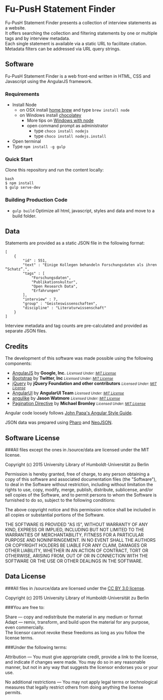 # Fu-PusH Statement Finder

Fu-PusH Statement Finder presents a collection of interview statements as a website.	
It offers searching the collection and filtering statements by one or multiple tags and by interview metadata.	
Each single statement is available via a static URL to facilitate citation.	
Metadata filters can be addressed via URL query strings.

## Software

Fu-PusH Statement Finder is a web front-end written in HTML, CSS and Javascript using the AngularJS framework.

### Requirements

- Install Node
	- on OSX install [home brew](http://brew.sh/) and type `brew install node`
	- on Windows install [chocolatey](https://chocolatey.org/)
		- More tips on [Windows with node](http://jpapa.me/winnode)
		- open command prompt as administrator
			- type `choco install nodejs`
			- type `choco install nodejs.install`
- Open terminal
- Type `npm install -g gulp`

### Quick Start

Clone this repository and run the content locally:

	bash
	$ npm install
	$ gulp serve-dev

### Building Production Code

- `gulp build`
	Optimize all html, javascript, styles and data and move to a build folder.

## Data

Statements are provided as a static JSON file in the following format:

	[
		{
			"id" : 551,
			"text" : "Einige Kollegen behandeln Forschungsdaten als ihren “Schatz”.",
			"tags" : [
				"Forschungsdaten",
				"Publikationskultur",
				"Open Research Data",
				"Erfahrungen"
			],
			"interview" : 7,
			"group" : "Geisteswissenschaften",
			"discipline" : "Literaturwissenschaft"
		}
	]

Interview metadata and tag counts are pre-calculated and provided as separate JSON files.


## Credits

The development of this software was made possible using the following components: 
 
* [AngularJS](http://angularjs.org) by **Google, Inc.** <small>_Licensed Under: [MIT License](http://www.tldrlegal.com/license/mit-license)_</small>
* [Bootstrap](http://getbootstrap.com) by **Twitter, Inc** <small>_Licensed Under: [MIT License](http://www.tldrlegal.com/license/mit-license)_</small>
* [jQuery](https://jquery.org/) by **jQuery Foundation and other contributors** <small>_Licensed Under: [MIT License](http://www.tldrlegal.com/license/mit-license)_</small>
* [AngularUI](https://angular-ui.github.io) by **AngularUI Team** <small>_Licensed Under: [MIT License](http://www.tldrlegal.com/license/mit-license)_</small>
* [angulike](https://github.com/cornflourblue/angulike) by **Jason Watmore** <small>_Licensed Under: [MIT License](http://www.tldrlegal.com/license/mit-license)_</small>
* [Pagination Directive](https://github.com/michaelbromley/angularUtils/tree/master/src/directives/pagination) by **Michael Bromley** <small>_Licensed Under: [MIT License](http://www.tldrlegal.com/license/mit-license)_</small>

Angular code loosely follows [John Papa's Angular Style Guide](https://github.com/johnpapa/angular-styleguide).

JSON data was prepared using [Pharo](http://pharo.org) and [NeoJSON](https://github.com/svenvc/NeoJSON).

## Software License

###All files except the ones in /source/data are licensed under the MIT license.

Copyright (c) 2015 University Library of Humboldt-Universität zu Berlin


Permission is hereby granted, free of charge, to any person obtaining a copy
of this software and associated documentation files (the "Software"), to deal
in the Software without restriction, including without limitation the rights
to use, copy, modify, merge, publish, distribute, sublicense, and/or sell
copies of the Software, and to permit persons to whom the Software is
furnished to do so, subject to the following conditions:

The above copyright notice and this permission notice shall be included in
all copies or substantial portions of the Software.

THE SOFTWARE IS PROVIDED "AS IS", WITHOUT WARRANTY OF ANY KIND, EXPRESS OR
IMPLIED, INCLUDING BUT NOT LIMITED TO THE WARRANTIES OF MERCHANTABILITY,
FITNESS FOR A PARTICULAR PURPOSE AND NONINFRINGEMENT.	IN NO EVENT SHALL THE
AUTHORS OR COPYRIGHT HOLDERS BE LIABLE FOR ANY CLAIM, DAMAGES OR OTHER
LIABILITY, WHETHER IN AN ACTION OF CONTRACT, TORT OR OTHERWISE, ARISING FROM,
OUT OF OR IN CONNECTION WITH THE SOFTWARE OR THE USE OR OTHER DEALINGS IN
THE SOFTWARE.

## Data License

###All files in /source/data are licensed under the [CC BY 3.0 license](https://creativecommons.org/licenses/by/3.0/).

Copyright (c) 2015 University Library of Humboldt-Universität zu Berlin


###You are free to:

Share — copy and redistribute the material in any medium or format	
Adapt — remix, transform, and build upon the material for any purpose, even commercially.	
The licensor cannot revoke these freedoms as long as you follow the license terms.

###Under the following terms:

Attribution — You must give appropriate credit, provide a link to the license, and indicate if changes were made. You may do so in any reasonable manner, but not in any way that suggests the licensor endorses you or your use.

No additional restrictions — You may not apply legal terms or technological measures that legally restrict others from doing anything the license permits.